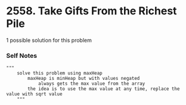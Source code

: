 # 2558. Take Gifts From the Richest Pile

1 possible solution for this problem  

### Self Notes


```
"""
    solve this problem using maxHeap
        maxHeap is minHeap but with values negated
            always gets the max value from the array
        the idea is to use the max value at any time, replace the value with sqrt value
    """
```

